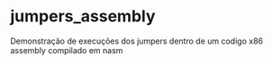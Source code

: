# jumpers_assembly
Demonstração de execuções dos jumpers dentro de um codigo x86 assembly compilado em nasm
